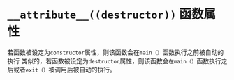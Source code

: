 # `__attribute__((destructor))` 函数属性
若函数被设定为`constructor`属性，则该函数会在`main（）`函数执行之前被自动的执行
类似的，若函数被设定为`destructor`属性，则该函数会`在main（）`函数执行之后或者`exit（）`被调用后被自动的执行。

